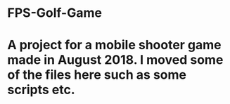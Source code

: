 # FPS-Golf-Game
# A project for a mobile shooter game made in August 2018. I moved some of the files here such as some scripts etc.
